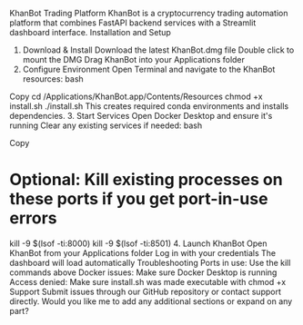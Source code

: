 KhanBot Trading Platform
KhanBot is a cryptocurrency trading automation platform that combines FastAPI backend services with a Streamlit dashboard interface.
Installation and Setup
1. Download & Install
Download the latest KhanBot.dmg file
Double click to mount the DMG
Drag KhanBot into your Applications folder
2. Configure Environment
Open Terminal and navigate to the KhanBot resources:
bash

Copy
cd /Applications/KhanBot.app/Contents/Resources
chmod +x install.sh
./install.sh
This creates required conda environments and installs dependencies.
3. Start Services
Open Docker Desktop and ensure it's running
Clear any existing services if needed:
bash

Copy
# Optional: Kill existing processes on these ports if you get port-in-use errors
kill -9 $(lsof -ti:8000)
kill -9 $(lsof -ti:8501)
4. Launch KhanBot
Open KhanBot from your Applications folder
Log in with your credentials
The dashboard will load automatically
Troubleshooting
Ports in use: Use the kill commands above
Docker issues: Make sure Docker Desktop is running
Access denied: Make sure install.sh was made executable with chmod +x
Support
Submit issues through our GitHub repository or contact support directly.
Would you like me to add any additional sections or expand on any part?
